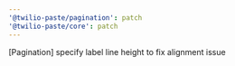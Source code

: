 ```yaml
---
'@twilio-paste/pagination': patch
'@twilio-paste/core': patch
---
```


[Pagination] specify label line height to fix alignment issue
